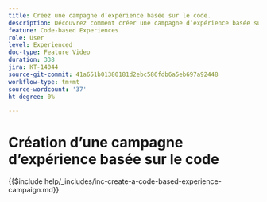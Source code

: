 ```yaml
---
title: Créez une campagne d’expérience basée sur le code.
description: Découvrez comment créer une campagne d’expérience basée sur du code pour mettre à l’échelle la personnalisation avec la prise en charge des méthodes de mise en oeuvre côté serveur, basées sur l’API ou basées sur le SDK pour une intégration transparente avec les environnements de développement.
feature: Code-based Experiences
role: User
level: Experienced
doc-type: Feature Video
duration: 338
jira: KT-14044
source-git-commit: 41a651b01380181d2ebc586fdb6a5eb697a92448
workflow-type: tm+mt
source-wordcount: '37'
ht-degree: 0%

---
```



# Création d’une campagne d’expérience basée sur le code

{{$include help/_includes/inc-create-a-code-based-experience-campaign.md}}
